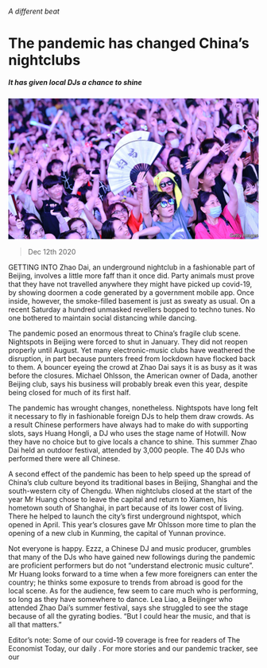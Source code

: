 ###### A different beat

# The pandemic has changed China’s nightclubs 

##### It has given local DJs a chance to shine 

![image](images/20201212_CNP001_0.jpg) 

> Dec 12th 2020 


GETTING INTO Zhao Dai, an underground nightclub in a fashionable part of Beijing, involves a little more faff than it once did. Party animals must prove that they have not travelled anywhere they might have picked up covid-19, by showing doormen a code generated by a government mobile app. Once inside, however, the smoke-filled basement is just as sweaty as usual. On a recent Saturday a hundred unmasked revellers bopped to techno tunes. No one bothered to maintain social distancing while dancing.


The pandemic posed an enormous threat to China’s fragile club scene. Nightspots in Beijing were forced to shut in January. They did not reopen properly until August. Yet many electronic-music clubs have weathered the disruption, in part because punters freed from lockdown have flocked back to them. A bouncer eyeing the crowd at Zhao Dai says it is as busy as it was before the closures. Michael Ohlsson, the American owner of Dada, another Beijing club, says his business will probably break even this year, despite being closed for much of its first half.



The pandemic has wrought changes, nonetheless. Nightspots have long felt it necessary to fly in fashionable foreign DJs to help them draw crowds. As a result Chinese performers have always had to make do with supporting slots, says Huang Hongli, a DJ who uses the stage name of Hotwill. Now they have no choice but to give locals a chance to shine. This summer Zhao Dai held an outdoor festival, attended by 3,000 people. The 40 DJs who performed there were all Chinese.


A second effect of the pandemic has been to help speed up the spread of China’s club culture beyond its traditional bases in Beijing, Shanghai and the south-western city of Chengdu. When nightclubs closed at the start of the year Mr Huang chose to leave the capital and return to Xiamen, his hometown south of Shanghai, in part because of its lower cost of living. There he helped to launch the city’s first underground nightspot, which opened in April. This year’s closures gave Mr Ohlsson more time to plan the opening of a new club in Kunming, the capital of Yunnan province.


Not everyone is happy. Ezzz, a Chinese DJ and music producer, grumbles that many of the DJs who have gained new followings during the pandemic are proficient performers but do not “understand electronic music culture”. Mr Huang looks forward to a time when a few more foreigners can enter the country; he thinks some exposure to trends from abroad is good for the local scene. As for the audience, few seem to care much who is performing, so long as they have somewhere to dance. Lea Liao, a Beijinger who attended Zhao Dai’s summer festival, says she struggled to see the stage because of all the gyrating bodies. “But I could hear the music, and that is all that matters.”


Editor’s note: Some of our covid-19 coverage is free for readers of The Economist Today, our daily . For more stories and our pandemic tracker, see our 

